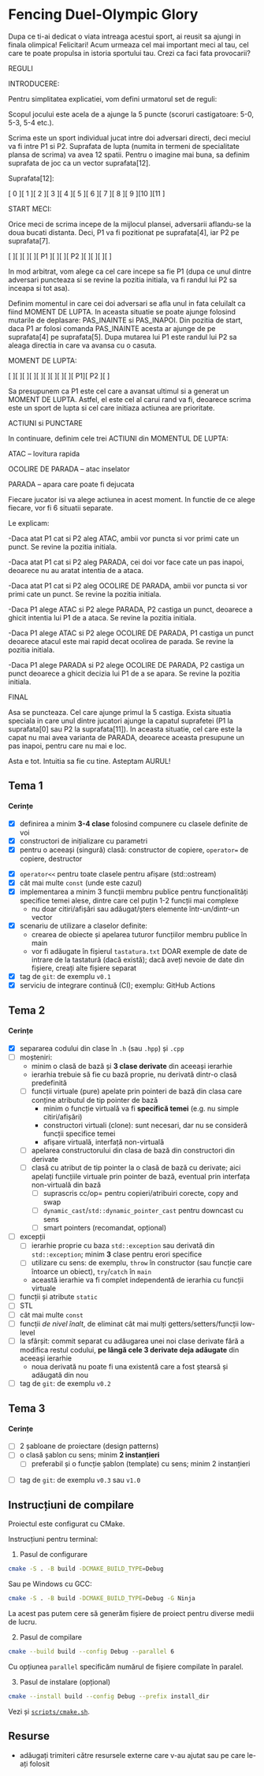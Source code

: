 # Fencing Duel-Olympic Glory

Dupa ce ti-ai dedicat o viata intreaga acestui sport, ai reusit sa ajungi in finala olimpica! Felicitari! Acum urmeaza cel mai important meci al tau, cel care te poate propulsa in istoria sportului tau. Crezi ca faci fata provocarii? 

 

REGULI 

INTRODUCERE: 

Pentru simplitatea explicatiei, vom defini urmatorul set de reguli: 

Scopul jocului este acela de a ajunge la 5 puncte (scoruri castigatoare: 5-0, 5-3, 5-4 etc.). 

Scrima este un sport individual jucat intre doi adversari directi, deci meciul va fi intre P1 si P2. Suprafata de lupta (numita in termeni de specialitate plansa de scrima) va avea 12 spatii. Pentru o imagine mai buna, sa definim suprafata de joc ca un vector suprafata[12]. 

              

Suprafata[12]: 

[ 0 ][ 1 ][ 2 ][ 3 ][ 4 ][ 5 ][ 6 ][ 7 ][ 8 ][ 9 ][10 ][11 ] 

 

START MECI: 

Orice meci de scrima incepe de la mijlocul plansei, adversarii aflandu-se la doua bucati distanta. Deci, P1 va fi pozitionat pe suprafata[4], iar P2 pe suprafata[7]. 

[   ][   ][   ][   ][ P1 ][   ][   ][ P2 ][   ][   ][   ][   ]   

In mod arbitrat, vom alege ca cel care incepe sa fie P1 (dupa ce unul dintre adversari puncteaza si se revine la pozitia initiala, va fi randul lui P2 sa inceapa si tot asa).  

Definim momentul in care cei doi adversari se afla unul in fata celuilalt ca fiind MOMENT DE LUPTA. In aceasta situatie se poate ajunge folosind mutarile de deplasare: PAS_INAINTE si PAS_INAPOI. Din pozitia de start, daca P1 ar folosi comanda PAS_INAINTE acesta ar ajunge de pe suprafata[4] pe suprafata[5]. Dupa mutarea lui P1 este randul lui P2 sa aleaga directia in care va avansa cu o casuta. 

 

 

 

MOMENT DE LUPTA: 

[  ][   ][   ][   ][   ][   ][   ][   ][   ][ P1][ P2 ][   ] 

Sa presupunem ca P1 este cel care a avansat ultimul si a generat un MOMENT DE LUPTA. Astfel, el este cel al carui rand va fi, deoarece scrima este un sport de lupta si cel care initiaza actiunea are prioritate.  

 

ACTIUNI si PUNCTARE 

In continuare, definim cele trei ACTIUNI din MOMENTUL DE LUPTA: 

ATAC – lovitura rapida 

OCOLIRE DE PARADA – atac inselator 

PARADA – apara care poate fi dejucata 

Fiecare jucator isi va alege actiunea in acest moment. In functie de ce alege fiecare, vor fi 6 situatii separate. 

Le explicam:  

-Daca atat P1 cat si P2 aleg ATAC, ambii vor puncta si vor primi cate un punct. Se revine la pozitia initiala. 

-Daca atat P1 cat si P2 aleg PARADA, cei doi vor face cate un pas inapoi, deoarece nu au aratat intentia de a ataca. 

-Daca atat P1 cat si P2 aleg OCOLIRE DE PARADA, ambii vor puncta si vor primi cate un punct. Se revine la pozitia initiala. 

-Daca P1 alege ATAC si P2 alege PARADA, P2 castiga un punct, deoarece a ghicit intentia lui P1 de a ataca. Se revine la pozitia initiala. 

-Daca P1 alege ATAC si P2 alege OCOLIRE DE PARADA, P1 castiga un punct deoarece atacul este mai rapid decat ocolirea de parada. Se revine la pozitia initiala. 

-Daca P1 alege PARADA si P2 alege OCOLIRE DE PARADA, P2 castiga un punct deoarece a ghicit decizia lui P1 de a se apara. Se revine la pozitia initiala. 

 

FINAL 

Asa se puncteaza. Cel care ajunge primul la 5 castiga. Exista situatia speciala in care unul dintre jucatori ajunge la capatul suprafetei (P1 la suprafata[0] sau P2 la suprafata[11]). In aceasta situatie, cel care este la capat nu mai avea varianta de PARADA, deoarece aceasta presupune un pas inapoi, pentru care nu mai e loc. 

Asta e tot. Intuitia sa fie cu tine. Asteptam AURUL!


## Tema 1

#### Cerințe
- [x] definirea a minim **3-4 clase** folosind compunere cu clasele definite de voi
- [x] constructori de inițializare cu parametri
- [x] pentru o aceeași (singură) clasă: constructor de copiere, `operator=` de copiere, destructor
<!-- - [ ] pentru o altă clasă: constructor de mutare, `operator=` de mutare, destructor -->
<!-- - [ ] pentru o altă clasă: toate cele 5 funcții membru speciale -->
- [x] `operator<<` pentru toate clasele pentru afișare (std::ostream)
- [x] cât mai multe `const` (unde este cazul)
- [x] implementarea a minim 3 funcții membru publice pentru funcționalități specifice temei alese, dintre care cel puțin 1-2 funcții mai complexe
  - nu doar citiri/afișări sau adăugat/șters elemente într-un/dintr-un vector
- [x] scenariu de utilizare a claselor definite:
  - crearea de obiecte și apelarea tuturor funcțiilor membru publice în main
  - vor fi adăugate în fișierul `tastatura.txt` DOAR exemple de date de intrare de la tastatură (dacă există); dacă aveți nevoie de date din fișiere, creați alte fișiere separat
- [x] tag de `git`: de exemplu `v0.1`
- [x] serviciu de integrare continuă (CI); exemplu: GitHub Actions

## Tema 2

#### Cerințe
- [x] separarea codului din clase în `.h` (sau `.hpp`) și `.cpp`
- [ ] moșteniri:
  - minim o clasă de bază și **3 clase derivate** din aceeași ierarhie
  - ierarhia trebuie să fie cu bază proprie, nu derivată dintr-o clasă predefinită
  - [ ] funcții virtuale (pure) apelate prin pointeri de bază din clasa care conține atributul de tip pointer de bază
    - minim o funcție virtuală va fi **specifică temei** (e.g. nu simple citiri/afișări)
    - constructori virtuali (clone): sunt necesari, dar nu se consideră funcții specifice temei
    - afișare virtuală, interfață non-virtuală
  - [ ] apelarea constructorului din clasa de bază din constructori din derivate
  - [ ] clasă cu atribut de tip pointer la o clasă de bază cu derivate; aici apelați funcțiile virtuale prin pointer de bază, eventual prin interfața non-virtuală din bază
    - [ ] suprascris cc/op= pentru copieri/atribuiri corecte, copy and swap
    - [ ] `dynamic_cast`/`std::dynamic_pointer_cast` pentru downcast cu sens
    - [ ] smart pointers (recomandat, opțional)
- [ ] excepții
  - [ ] ierarhie proprie cu baza `std::exception` sau derivată din `std::exception`; minim **3** clase pentru erori specifice
  - [ ] utilizare cu sens: de exemplu, `throw` în constructor (sau funcție care întoarce un obiect), `try`/`catch` în `main`
  - această ierarhie va fi complet independentă de ierarhia cu funcții virtuale
- [ ] funcții și atribute `static`
- [ ] STL
- [ ] cât mai multe `const`
- [ ] funcții *de nivel înalt*, de eliminat cât mai mulți getters/setters/funcții low-level
- [ ] la sfârșit: commit separat cu adăugarea unei noi clase derivate fără a modifica restul codului, **pe lângă cele 3 derivate deja adăugate** din aceeași ierarhie
  - noua derivată nu poate fi una existentă care a fost ștearsă și adăugată din nou
- [ ] tag de `git`: de exemplu `v0.2`

## Tema 3

#### Cerințe
- [ ] 2 șabloane de proiectare (design patterns)
- [ ] o clasă șablon cu sens; minim **2 instanțieri**
  - [ ] preferabil și o funcție șablon (template) cu sens; minim 2 instanțieri
<!-- - [ ] o specializare pe funcție/clasă șablon -->
- [ ] tag de `git`: de exemplu `v0.3` sau `v1.0`

## Instrucțiuni de compilare

Proiectul este configurat cu CMake.

Instrucțiuni pentru terminal:

1. Pasul de configurare
```sh
cmake -S . -B build -DCMAKE_BUILD_TYPE=Debug
```

Sau pe Windows cu GCC:
```sh
cmake -S . -B build -DCMAKE_BUILD_TYPE=Debug -G Ninja
```

La acest pas putem cere să generăm fișiere de proiect pentru diverse medii de lucru.


2. Pasul de compilare
```sh
cmake --build build --config Debug --parallel 6
```

Cu opțiunea `parallel` specificăm numărul de fișiere compilate în paralel.

3. Pasul de instalare (opțional)
```sh
cmake --install build --config Debug --prefix install_dir
```

Vezi și [`scripts/cmake.sh`](scripts/cmake.sh).

## Resurse

- adăugați trimiteri către resursele externe care v-au ajutat sau pe care le-ați folosit

